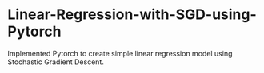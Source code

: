 # Linear-Regression-with-SGD-using-Pytorch
Implemented Pytorch to create simple linear regression model using Stochastic Gradient Descent.

